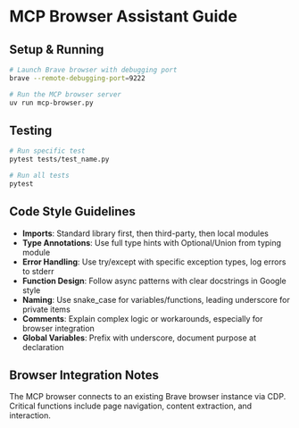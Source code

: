 # MCP Browser Assistant Guide

## Setup & Running

```bash
# Launch Brave browser with debugging port
brave --remote-debugging-port=9222

# Run the MCP browser server
uv run mcp-browser.py
```

## Testing

```bash
# Run specific test
pytest tests/test_name.py

# Run all tests
pytest
```

## Code Style Guidelines

- **Imports**: Standard library first, then third-party, then local modules
- **Type Annotations**: Use full type hints with Optional/Union from typing module
- **Error Handling**: Use try/except with specific exception types, log errors to stderr
- **Function Design**: Follow async patterns with clear docstrings in Google style
- **Naming**: Use snake_case for variables/functions, leading underscore for private items
- **Comments**: Explain complex logic or workarounds, especially for browser integration 
- **Global Variables**: Prefix with underscore, document purpose at declaration

## Browser Integration Notes

The MCP browser connects to an existing Brave browser instance via CDP.
Critical functions include page navigation, content extraction, and interaction.